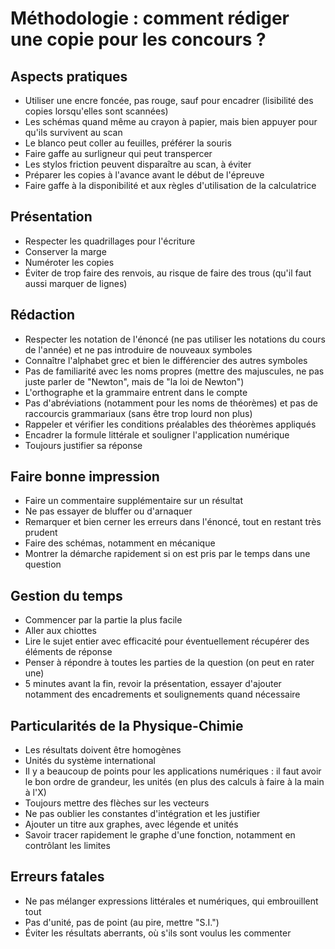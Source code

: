 # Méthodologie : comment rédiger une copie pour les concours ?
## Aspects pratiques
- Utiliser une encre foncée, pas rouge, sauf pour encadrer (lisibilité des
  copies lorsqu'elles sont scannées)
- Les schémas quand même au crayon à papier, mais bien appuyer pour qu'ils
  survivent au scan
- Le blanco peut coller au feuilles, préférer la souris
- Faire gaffe au surligneur qui peut transpercer
- Les stylos friction peuvent disparaître au scan, à éviter
- Préparer les copies à l'avance avant le début de l'épreuve
- Faire gaffe à la disponibilité et aux règles d'utilisation de la calculatrice

## Présentation
- Respecter les quadrillages pour l'écriture
- Conserver la marge
- Numéroter les copies
- Éviter de trop faire des renvois, au risque de faire des trous (qu'il faut
  aussi marquer de lignes)

## Rédaction
- Respecter les notation de l'énoncé (ne pas utiliser les notations du cours de
  l'année) et ne pas introduire de nouveaux symboles
- Connaître l'alphabet grec et bien le différencier des autres symboles
- Pas de familiarité avec les noms propres (mettre des majuscules, ne pas juste
  parler de "Newton", mais de "la loi de Newton")
- L'orthographe et la grammaire entrent dans le compte
- Pas d'abréviations (notamment pour les noms de théorèmes) et pas de raccourcis
  grammariaux (sans être trop lourd non plus)
- Rappeler et vérifier les conditions préalables des théorèmes appliqués
- Encadrer la formule littérale et souligner l'application numérique
- Toujours justifier sa réponse

## Faire bonne impression
- Faire un commentaire supplémentaire sur un résultat
- Ne pas essayer de bluffer ou d'arnaquer
- Remarquer et bien cerner les erreurs dans l'énoncé, tout en restant très
  prudent
- Faire des schémas, notamment en mécanique
- Montrer la démarche rapidement si on est pris par le temps dans une question

## Gestion du temps
- Commencer par la partie la plus facile
- Aller aux chiottes
- Lire le sujet entier avec efficacité pour éventuellement récupérer des
  éléments de réponse
- Penser à répondre à toutes les parties de la question (on peut en rater une)
- 5 minutes avant la fin, revoir la présentation, essayer d'ajouter notamment
  des encadrements et soulignements quand nécessaire

## Particularités de la Physique-Chimie
- Les résultats doivent être homogènes
- Unités du système international
- Il y a beaucoup de points pour les applications numériques : il faut avoir le
  bon ordre de grandeur, les unités (en plus des calculs à faire à la main à l'X)
- Toujours mettre des flèches sur les vecteurs
- Ne pas oublier les constantes d'intégration et les justifier
- Ajouter un titre aux graphes, avec légende et unités
- Savoir tracer rapidement le graphe d'une fonction, notamment en contrôlant les
  limites

## Erreurs fatales
- Ne pas mélanger expressions littérales et numériques, qui embrouillent tout
- Pas d'unité, pas de point (au pire, mettre "S.I.")
- Éviter les résultats aberrants, où s'ils sont voulus les commenter
